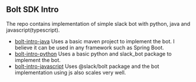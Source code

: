 ## Bolt SDK Intro

The repo contains implementation of simple slack bot with python, java and javascript(typescript).

- [bolt-intro-java](bolt-intro-java) Uses a basic maven project to implement the bot. I believe it can be used in any framework such as Spring Boot.
- [bolt-intro-python](bolt-intro-python) Uses a basic python and slack_bot package to implement the bot.
- [bolt-intro-javascript](bolt-intro-javascript) Uses @slack/bolt package and the bot implementation using js also scales very well.
